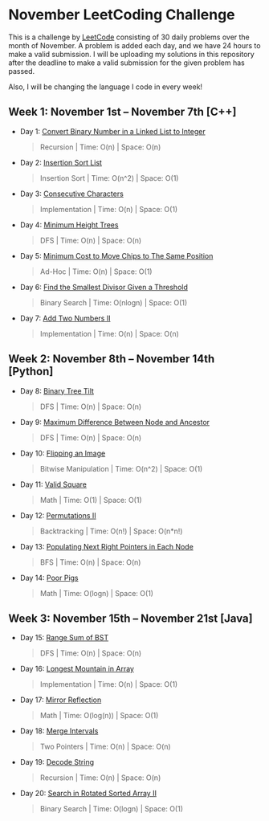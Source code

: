 # November LeetCoding Challenge

This is a challenge by [LeetCode](https://leetcode.com/explore/challenge/card/november-leetcoding-challenge/) consisting of 30 daily problems over the month of November. A problem is added each day, and we have 24 hours to make a valid submission. I will be uploading my solutions in this repository after the deadline to make a valid submission for the given problem has passed. 

Also, I will be changing the language I code in every week!


## Week 1: November 1st – November 7th [C++]

* Day 1: [Convert Binary Number in a Linked List to Integer](https://leetcode.com/explore/challenge/card/november-leetcoding-challenge/564/week-1-november-1st-november-7th/3516/)

    > Recursion | 
    > Time: O(n) |
    > Space: O(n) 

* Day 2: [Insertion Sort List](https://leetcode.com/explore/challenge/card/november-leetcoding-challenge/564/week-1-november-1st-november-7th/3517/)

    > Insertion Sort | 
    > Time: O(n^2) |
    > Space: O(1) 
    
* Day 3: [Consecutive Characters](https://leetcode.com/explore/challenge/card/november-leetcoding-challenge/564/week-1-november-1st-november-7th/3518/)

    > Implementation | 
    > Time: O(n) |
    > Space: O(1) 
        
* Day 4: [Minimum Height Trees](https://leetcode.com/explore/challenge/card/november-leetcoding-challenge/564/week-1-november-1st-november-7th/3519/)

    > DFS | 
    > Time: O(n) |
    > Space: O(n) 
            
* Day 5: [Minimum Cost to Move Chips to The Same Position](https://leetcode.com/explore/challenge/card/november-leetcoding-challenge/564/week-1-november-1st-november-7th/3520/)

    > Ad-Hoc | 
    > Time: O(n) |
    > Space: O(1) 
                
* Day 6: [Find the Smallest Divisor Given a Threshold](https://leetcode.com/explore/challenge/card/november-leetcoding-challenge/564/week-1-november-1st-november-7th/3521/)

    > Binary Search | 
    > Time: O(nlogn) |
    > Space: O(1) 
                    
* Day 7: [Add Two Numbers II](https://leetcode.com/explore/challenge/card/november-leetcoding-challenge/564/week-1-november-1st-november-7th/3522/)

    > Implementation | 
    > Time: O(n) |
    > Space: O(n) 
    

## Week 2: November 8th – November 14th [Python]

* Day 8: [Binary Tree Tilt](https://leetcode.com/explore/challenge/card/november-leetcoding-challenge/565/week-2-november-8th-november-14th/3524/)

    > DFS | 
    > Time: O(n) |
    > Space: O(n) 

* Day 9: [Maximum Difference Between Node and Ancestor](https://leetcode.com/explore/challenge/card/november-leetcoding-challenge/565/week-2-november-8th-november-14th/3525/)

    > DFS | 
    > Time: O(n) |
    > Space: O(n) 
    
* Day 10: [Flipping an Image](https://leetcode.com/explore/challenge/card/november-leetcoding-challenge/565/week-2-november-8th-november-14th/3526/)

    > Bitwise Manipulation | 
    > Time: O(n^2) |
    > Space: O(1) 

* Day 11: [Valid Square](https://leetcode.com/explore/challenge/card/november-leetcoding-challenge/565/week-2-november-8th-november-14th/3527/)

    > Math | 
    > Time: O(1) |
    > Space: O(1) 
    
* Day 12: [Permutations II](https://leetcode.com/explore/challenge/card/november-leetcoding-challenge/565/week-2-november-8th-november-14th/3528/)

    > Backtracking | 
    > Time: O(n!) |
    > Space: O(n*n!) 
    
* Day 13: [Populating Next Right Pointers in Each Node](https://leetcode.com/explore/challenge/card/november-leetcoding-challenge/565/week-2-november-8th-november-14th/3529/)

    > BFS | 
    > Time: O(n) |
    > Space: O(n) 
    
* Day 14: [Poor Pigs](https://leetcode.com/explore/challenge/card/november-leetcoding-challenge/565/week-2-november-8th-november-14th/3530/)

    > Math | 
    > Time: O(logn) |
    > Space: O(1) 

    
## Week 3: November 15th – November 21st [Java]

* Day 15: [Range Sum of BST](https://leetcode.com/explore/challenge/card/november-leetcoding-challenge/566/week-3-november-15th-november-21st/3532/)

    > DFS | 
    > Time: O(n) |
    > Space: O(n) 
    
* Day 16: [Longest Mountain in Array](https://leetcode.com/explore/challenge/card/november-leetcoding-challenge/566/week-3-november-15th-november-21st/3533/)

    > Implementation | 
    > Time: O(n) |
    > Space: O(1)     

* Day 17: [Mirror Reflection](https://leetcode.com/explore/challenge/card/november-leetcoding-challenge/566/week-3-november-15th-november-21st/3534/)

    > Math | 
    > Time: O(log(n)) |
    > Space: O(1) 
    
* Day 18: [Merge Intervals](https://leetcode.com/explore/challenge/card/november-leetcoding-challenge/566/week-3-november-15th-november-21st/3535/)

    > Two Pointers | 
    > Time: O(n) |
    > Space: O(n) 
        
* Day 19: [Decode String](https://leetcode.com/explore/challenge/card/november-leetcoding-challenge/566/week-3-november-15th-november-21st/3536/)

    > Recursion | 
    > Time: O(n) |
    > Space: O(n) 
            
* Day 20: [Search in Rotated Sorted Array II](https://leetcode.com/explore/challenge/card/november-leetcoding-challenge/566/week-3-november-15th-november-21st/3537/)

    > Binary Search | 
    > Time: O(logn) |
    > Space: O(1) 